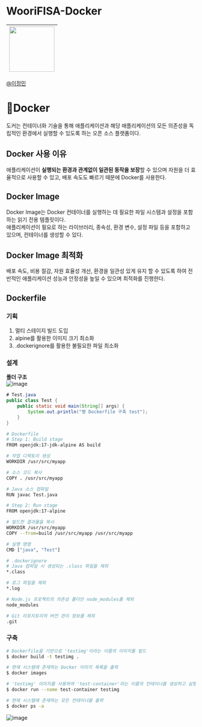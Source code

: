 # WooriFISA-Docker

|<img src="https://avatars.githubusercontent.com/u/82391356?v=4" width="120" height="120"/>|
|:-:|
[@이정민](https://github.com/jjeong1015) 

# :shark:Docker
도커는 컨테이너화 기술을 통해 애플리케이션과 해당 애플리케이션의 모든 의존성을 독립적인 환경에서 실행할 수 있도록 하는 오픈 소스 플랫폼이다.

## Docker 사용 이유
애플리케이션이 **실행되는 환경과 관계없이 일관된 동작을 보장**할 수 있으며 자원을 더 효율적으로 사용할 수 있고, 배포 속도도 빠르기 때문에 Docker를 사용한다.

## Docker Image
Docker Image는 Docker 컨테이너를 실행하는 데 필요한 파일 시스템과 설정을 포함하는 읽기 전용 템플릿이다.<br>
애플리케이션이 필요로 하는 라이브러리, 종속성, 환경 변수, 설정 파일 등을 포함하고 있으며, 컨테이너를 생성할 수 있다.

## Docker Image 최적화
배포 속도, 비용 절감, 자원 효율성 개선, 환경을 일관성 있게 유지 할 수 있도록 하여 전반적인 애플리케이션 성능과 안정성을 높일 수 있으며 최적화를 진행한다.

## Dockerfile

### 기획
1. 멀티 스테이지 빌드 도입
2. alpine를 활용한 이미지 크기 최소화
3. .dockerignore를 활용한 불필요한 파일 최소화

### 설계
**폴더 구조**<br>
![image](https://github.com/user-attachments/assets/a04a2c0f-e636-48c0-975e-773f58e65786)

```java
# Test.java
public class Test {
    public static void main(String[] args) {
        System.out.println("쩡 Dockerfile 구축 test");
    }
}
```
```bash
# Dockerfile
# Step 1: Build stage
FROM openjdk:17-jdk-alpine AS build

# 작업 디렉토리 생성
WORKDIR /usr/src/myapp

# 소스 코드 복사
COPY . /usr/src/myapp

# Java 소스 컴파일
RUN javac Test.java

# Step 2: Run stage
FROM openjdk:17-alpine

# 빌드한 결과물을 복사
WORKDIR /usr/src/myapp
COPY --from=build /usr/src/myapp /usr/src/myapp

# 실행 명령
CMD ["java", "Test"]
```
```bash
# .dockerignore
# Java 컴파일 시 생성되는 .class 파일을 제외
*.class

# 로그 파일을 제외
*.log

# Node.js 프로젝트의 의존성 폴더인 node_modules를 제외
node_modules

# Git 리포지토리의 버전 관리 정보를 제외
.git
```

### 구축
```bash
# Dockerfile을 기반으로 'testimg'이라는 이름의 이미지를 빌드
$ docker build -t testimg .

# 현재 시스템에 존재하는 Docker 이미지 목록을 출력
$ docker images

# 'testimg' 이미지를 사용하여 'test-container'라는 이름의 컨테이너를 생성하고 실행
$ docker run --name test-container testimg

# 현재 시스템에 존재하는 모든 컨테이너를 출력
$ docker ps -a
```

![image](https://github.com/user-attachments/assets/e1fd482b-ac10-40a3-9fe7-f5a1bd7d3c50)
